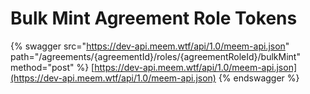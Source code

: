 # Bulk Mint Agreement Role Tokens

{% swagger src="https://dev-api.meem.wtf/api/1.0/meem-api.json" path="/agreements/{agreementId}/roles/{agreementRoleId}/bulkMint" method="post" %}
[https://dev-api.meem.wtf/api/1.0/meem-api.json](https://dev-api.meem.wtf/api/1.0/meem-api.json)
{% endswagger %}
